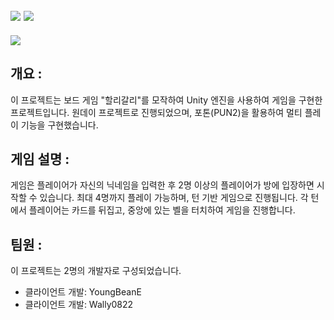 ## <img src="https://img.shields.io/badge/unity-FFFFFF?style=for-the-badge&logo=unity&logoColor=black"> <img src="https://img.shields.io/badge/csharp-239120?style=for-the-badge&logo=CSharp&logoColor=white">

<img src="https://capsule-render.vercel.app/api?type=waving&color=auto&height=200&section=header&text=HalliGalli&fontSize=40" />

## 개요 : 
이 프로젝트는 보드 게임 "할리갈리"를 모작하여 Unity 엔진을 사용하여 게임을 구현한 프로젝트입니다. 원데이 프로젝트로 진행되었으며, 포톤(PUN2)을 활용하여 멀티 플레이 기능을 구현했습니다.

## 게임 설명 : 
게임은 플레이어가 자신의 닉네임을 입력한 후 2명 이상의 플레이어가 방에 입장하면 시작할 수 있습니다. 
최대 4명까지 플레이 가능하며, 턴 기반 게임으로 진행됩니다. 
각 턴에서 플레이어는 카드를 뒤집고, 중앙에 있는 벨을 터치하여 게임을 진행합니다.

## 팀원 :
이 프로젝트는 2명의 개발자로 구성되었습니다.

- 클라이언트 개발: YoungBeanE
- 클라이언트 개발: Wally0822
